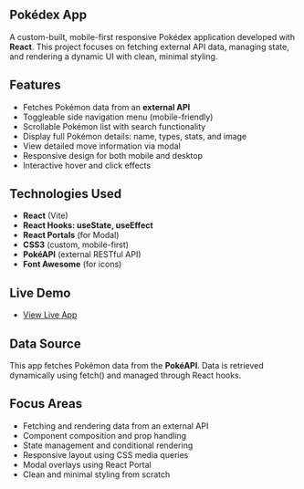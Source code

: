 ## Pokédex App

A custom-built, mobile-first responsive Pokédex application developed with **React**. This project focuses on fetching external API data, managing state, and rendering a dynamic UI with clean, minimal styling.

## Features

- Fetches Pokémon data from an **external API**
- Toggleable side navigation menu (mobile-friendly)
- Scrollable Pokémon list with search functionality
- Display full Pokémon details: name, types, stats, and image
- View detailed move information via modal
- Responsive design for both mobile and desktop
- Interactive hover and click effects

## Technologies Used

- **React** (Vite)
- **React Hooks: useState, useEffect**
- **React Portals** (for Modal)
- **CSS3** (custom, mobile-first)
- **PokéAPI** (external RESTful API)
- **Font Awesome** (for icons)

## Live Demo

- [View Live App]()

## Data Source

This app fetches Pokémon data from the **PokéAPI**. Data is retrieved dynamically using fetch() and managed through React hooks.

## Focus Areas

- Fetching and rendering data from an external API
- Component composition and prop handling
- State management and conditional rendering
- Responsive layout using CSS media queries
- Modal overlays using React Portal
- Clean and minimal styling from scratch
